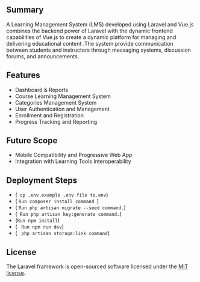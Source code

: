  ## Summary
A Learning Management System (LMS) developed using Laravel and Vue.js combines the backend power of Laravel with the dynamic frontend capabilities of Vue.js to create a dynamic platform for managing and delivering educational content .The system  provide communication between students and instructors through messaging systems, discussion forums, and announcements.



## Features
* Dashboard & Reports
* Course Learning Management System
* Categories Management System
* User Authentication and Management
* Enrollment and Registration
* Progress Tracking and Reporting 


## Future Scope
* Mobile Compatibility and Progressive Web App 
* Integration with Learning Tools Interoperability 


## Deployment Steps

* (``` cp .env.example .env file to.env```)
* ( ```Run composer install command ```)
* ( ```Run php artisan migrate --seed command.```)
* (``` Run php artisan key:generate command.```)
* (```Run npm install```)
* ( ``` Run npm run dev```)
* ( ``` php artisan storage:link command```)
   
## License
The Laravel framework is open-sourced software licensed under the [MIT license](https://opensource.org/licenses/MIT).
